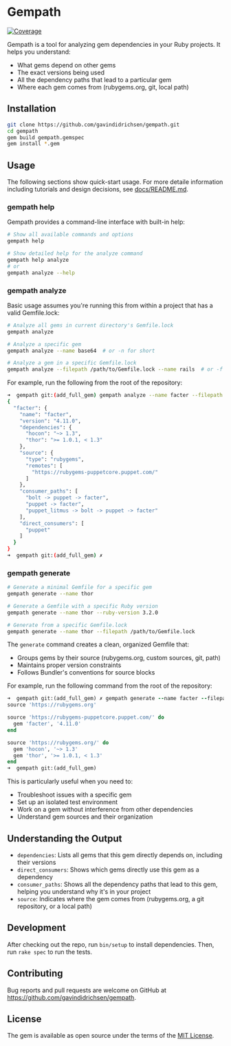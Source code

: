 # Gempath

[![Coverage](https://img.shields.io/badge/coverage-87%25-green.svg)](https://gavindidrichsen.github.io/gempath/coverage)

Gempath is a tool for analyzing gem dependencies in your Ruby projects. It helps you understand:

- What gems depend on other gems
- The exact versions being used
- All the dependency paths that lead to a particular gem
- Where each gem comes from (rubygems.org, git, local path)

## Installation

```bash
git clone https://github.com/gavindidrichsen/gempath.git
cd gempath
gem build gempath.gemspec
gem install *.gem
```

## Usage

The following sections show quick-start usage.  For more detaile information including tutorials and design decisions, see [docs/README.md](./docs/README.md).

### gempath help

Gempath provides a command-line interface with built-in help:

```bash
# Show all available commands and options
gempath help

# Show detailed help for the analyze command
gempath help analyze
# or
gempath analyze --help
```

### gempath analyze

Basic usage assumes you're running this from within a project that has a valid Gemfile.lock:

```bash
# Analyze all gems in current directory's Gemfile.lock
gempath analyze

# Analyze a specific gem
gempath analyze --name base64  # or -n for short

# Analyze a gem in a specific Gemfile.lock
gempath analyze --filepath /path/to/Gemfile.lock --name rails  # or -f for short
```

For example, run the following from the root of the repository:

```bash
➜  gempath git:(add_full_gem) gempath analyze --name facter --filepath spec/fixtures/sample.lock
{
  "facter": {
    "name": "facter",
    "version": "4.11.0",
    "dependencies": {
      "hocon": "~> 1.3",
      "thor": ">= 1.0.1, < 1.3"
    },
    "source": {
      "type": "rubygems",
      "remotes": [
        "https://rubygems-puppetcore.puppet.com/"
      ]
    },
    "consumer_paths": [
      "bolt -> puppet -> facter",
      "puppet -> facter",
      "puppet_litmus -> bolt -> puppet -> facter"
    ],
    "direct_consumers": [
      "puppet"
    ]
  }
}
➜  gempath git:(add_full_gem) ✗ 
```

### gempath generate

```bash
# Generate a minimal Gemfile for a specific gem
gempath generate --name thor

# Generate a Gemfile with a specific Ruby version
gempath generate --name thor --ruby-version 3.2.0

# Generate from a specific Gemfile.lock
gempath generate --name thor --filepath /path/to/Gemfile.lock
```

The `generate` command creates a clean, organized Gemfile that:

- Groups gems by their source (rubygems.org, custom sources, git, path)
- Maintains proper version constraints
- Follows Bundler's conventions for source blocks

For example, run the following command from the root of the repository:

```ruby
➜  gempath git:(add_full_gem) ✗ gempath generate --name facter --filepath spec/fixtures/sample.lock 
source 'https://rubygems.org'

source 'https://rubygems-puppetcore.puppet.com/' do
  gem 'facter', '4.11.0'
end

source 'https://rubygems.org/' do
  gem 'hocon', '~> 1.3'
  gem 'thor', '>= 1.0.1, < 1.3'
end
➜  gempath git:(add_full_gem) 
```

This is particularly useful when you need to:

- Troubleshoot issues with a specific gem
- Set up an isolated test environment
- Work on a gem without interference from other dependencies
- Understand gem sources and their organization

## Understanding the Output

- `dependencies`: Lists all gems that this gem directly depends on, including their versions
- `direct_consumers`: Shows which gems directly use this gem as a dependency
- `consumer_paths`: Shows all the dependency paths that lead to this gem, helping you understand why it's in your project
- `source`: Indicates where the gem comes from (rubygems.org, a git repository, or a local path)

## Development

After checking out the repo, run `bin/setup` to install dependencies. Then, run `rake spec` to run the tests.

## Contributing

Bug reports and pull requests are welcome on GitHub at https://github.com/gavindidrichsen/gempath.

## License

The gem is available as open source under the terms of the [MIT License](https://opensource.org/licenses/MIT).
